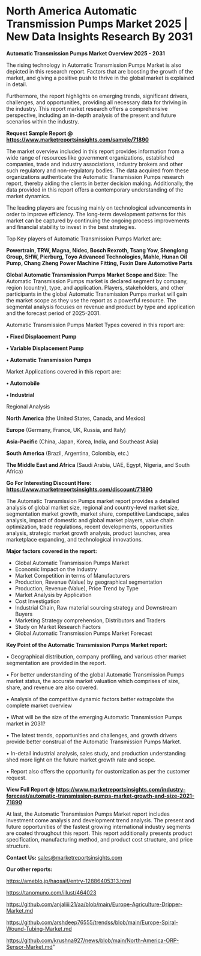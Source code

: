 # North America Automatic Transmission Pumps Market 2025 | New Data Insights Research By 2031

<Strong> Automatic Transmission Pumps Market Overview 2025 - 2031</strong>

The rising technology in Automatic Transmission Pumps Market is also depicted in this research report. Factors that are boosting the growth of the market, and giving a positive push to thrive in the global market is explained in detail.

Furthermore, the report highlights on emerging trends, significant drivers, challenges, and opportunities, providing all necessary data for thriving in the industry. This report market research offers a comprehensive perspective, including an in-depth analysis of the present and future scenarios within the industry.

<strong>Request Sample Report @ <a href=https://www.marketreportsinsights.com/sample/71890>https://www.marketreportsinsights.com/sample/71890</a></strong>

The market overview included in this report provides information from a wide range of resources like government organizations, established companies, trade and industry associations, industry brokers and other such regulatory and non-regulatory bodies. The data acquired from these organizations authenticate the Automatic Transmission Pumps research report, thereby aiding the clients in better decision making. Additionally, the data provided in this report offers a contemporary understanding of the market dynamics.

The leading players are focusing mainly on technological advancements in order to improve efficiency. The long-term development patterns for this market can be captured by continuing the ongoing process improvements and financial stability to invest in the best strategies.

Top Key players of Automatic Transmission Pumps Market are:

<strong>Powertrain, TRW, Magna, Nidec, Bosch Rexroth, Tsang Yow, Shenglong Group, SHW, Pierburg, Toyo Advanced Technologies, Mahle, Hunan Oil Pump, Chang Zheng Power Machine Fitting, Fuxin Dare Automotive Parts</strong>

<strong><b>Global Automatic Transmission Pumps Market Scope and Size:</b></strong>
The Automatic Transmission Pumps market is declared segment by company, region (country), type, and application. Players, stakeholders, and other participants in the global Automatic Transmission Pumps market will gain the market scope as they use the report as a powerful resource. The segmental analysis focuses on revenue and product by type and application and the forecast period of 2025-2031.

Automatic Transmission Pumps Market Types covered in this report are:

<strong>• Fixed Displacement Pump

• Variable Displacement Pump

• Automatic Transmission Pumps</strong>

Market Applications covered in this report are:

<strong>• Automobile

• Industrial</strong> 

Regional Analysis

<strong>North America</strong> (the United States, Canada, and Mexico)

<strong>Europe</strong> (Germany, France, UK, Russia, and Italy)

<strong>Asia-Pacific</strong> (China, Japan, Korea, India, and Southeast Asia)

<strong>South America</strong> (Brazil, Argentina, Colombia, etc.)

<strong>The Middle East and Africa</strong> (Saudi Arabia, UAE, Egypt, Nigeria, and South Africa)

<strong>Go For Interesting Discount Here: <a href=https://www.marketreportsinsights.com/discount/71890>https://www.marketreportsinsights.com/discount/71890</a></strong>

The Automatic Transmission Pumps market report provides a detailed analysis of global market size, regional and country-level market size, segmentation market growth, market share, competitive Landscape, sales analysis, impact of domestic and global market players, value chain optimization, trade regulations, recent developments, opportunities analysis, strategic market growth analysis, product launches, area marketplace expanding, and technological innovations.

<strong><b>Major factors covered in the report:</b></strong>
<ul>
  <li>Global Automatic Transmission Pumps Market </li>
  <li>Economic Impact on the Industry</li>
  <li>Market Competition in terms of Manufacturers</li>
  <li>Production, Revenue (Value) by geographical segmentation</li>
  <li>Production, Revenue (Value), Price Trend by Type</li>
  <li>Market Analysis by Application</li>
  <li>Cost Investigation</li>
  <li>Industrial Chain, Raw material sourcing strategy and Downstream Buyers</li>
  <li>Marketing Strategy comprehension, Distributors and Traders</li>
  <li>Study on Market Research Factors</li>
  <li>Global Automatic Transmission Pumps Market Forecast</li>
</ul>

<strong><b>Key Point of the Automatic Transmission Pumps Market report:</b></strong>

• Geographical distribution, company profiling, and various other market segmentation are provided in the report.

• For better understanding of the global Automatic Transmission Pumps market status, the accurate market valuation which comprises of size, share, and revenue are also covered.

• Analysis of the competitive dynamic factors better extrapolate the complete market overview

• What will be the size of the emerging Automatic Transmission Pumps market in 2031?

• The latest trends, opportunities and challenges, and growth drivers provide better construal of the Automatic Transmission Pumps Market.

• In-detail industrial analysis, sales study, and production understanding shed more light on the future market growth rate and scope.

• Report also offers the opportunity for customization as per the customer request.

<strong><b>View Full Report @ <a href=https://www.marketreportsinsights.com/industry-forecast/automatic-transmission-pumps-market-growth-and-size-2021-71890>https://www.marketreportsinsights.com/industry-forecast/automatic-transmission-pumps-market-growth-and-size-2021-71890</a></b></strong>


At last, the Automatic Transmission Pumps Market report includes investment come analysis and development trend analysis. The present and future opportunities of the fastest growing international industry segments are coated throughout this report. This report additionally presents product specification, manufacturing method, and product cost structure, and price structure.

<strong>Contact Us:</strong>
sales@marketreportsinsights.com

<strong>Our other reports:</strong>

<a href=https://ameblo.jp/haqsaif/entry-12886405313.html>https://ameblo.jp/haqsaif/entry-12886405313.html</a>

<a href=https://tanomuno.com/illust/464023>https://tanomuno.com/illust/464023</a>

<a href=https://github.com/anjaliiii21/aa/blob/main/Europe-Agriculture-Dripper-Market.md>https://github.com/anjaliiii21/aa/blob/main/Europe-Agriculture-Dripper-Market.md</a>

<a href=https://github.com/arshdeep76555/trendss/blob/main/Europe-Spiral-Wound-Tubing-Market.md>https://github.com/arshdeep76555/trendss/blob/main/Europe-Spiral-Wound-Tubing-Market.md</a>

<a href=https://github.com/krushna927/news/blob/main/North-America-ORP-Sensor-Market.md>https://github.com/krushna927/news/blob/main/North-America-ORP-Sensor-Market.md</a>"
